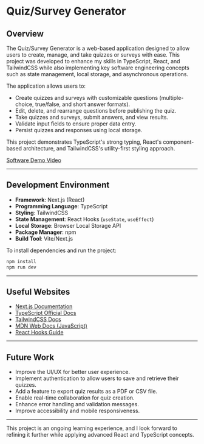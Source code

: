 # Quiz/Survey Generator

## Overview
The Quiz/Survey Generator is a web-based application designed to allow users to create, manage, and take quizzes or surveys with ease. This project was developed to enhance my skills in TypeScript, React, and TailwindCSS while also implementing key software engineering concepts such as state management, local storage, and asynchronous operations.

The application allows users to:
- Create quizzes and surveys with customizable questions (multiple-choice, true/false, and short answer formats).
- Edit, delete, and rearrange questions before publishing the quiz.
- Take quizzes and surveys, submit answers, and view results.
- Validate input fields to ensure proper data entry.
- Persist quizzes and responses using local storage.

This project demonstrates TypeScript's strong typing, React's component-based architecture, and TailwindCSS's utility-first styling approach.

[Software Demo Video](http://youtube.link.goes.here)

---

## Development Environment
- **Framework**: Next.js (React)
- **Programming Language**: TypeScript
- **Styling**: TailwindCSS
- **State Management**: React Hooks (`useState`, `useEffect`)
- **Local Storage**: Browser Local Storage API
- **Package Manager**: npm
- **Build Tool**: Vite/Next.js

To install dependencies and run the project:
```sh
npm install
npm run dev
```

---

## Useful Websites
- [Next.js Documentation](https://nextjs.org/docs)
- [TypeScript Official Docs](https://www.typescriptlang.org/docs/)
- [TailwindCSS Docs](https://tailwindcss.com/docs)
- [MDN Web Docs (JavaScript)](https://developer.mozilla.org/en-US/docs/Web/JavaScript)
- [React Hooks Guide](https://reactjs.org/docs/hooks-intro.html)

---

## Future Work
- Improve the UI/UX for better user experience.
- Implement authentication to allow users to save and retrieve their quizzes.
- Add a feature to export quiz results as a PDF or CSV file.
- Enable real-time collaboration for quiz creation.
- Enhance error handling and validation messages.
- Improve accessibility and mobile responsiveness.

---

This project is an ongoing learning experience, and I look forward to refining it further while applying advanced React and TypeScript concepts.

